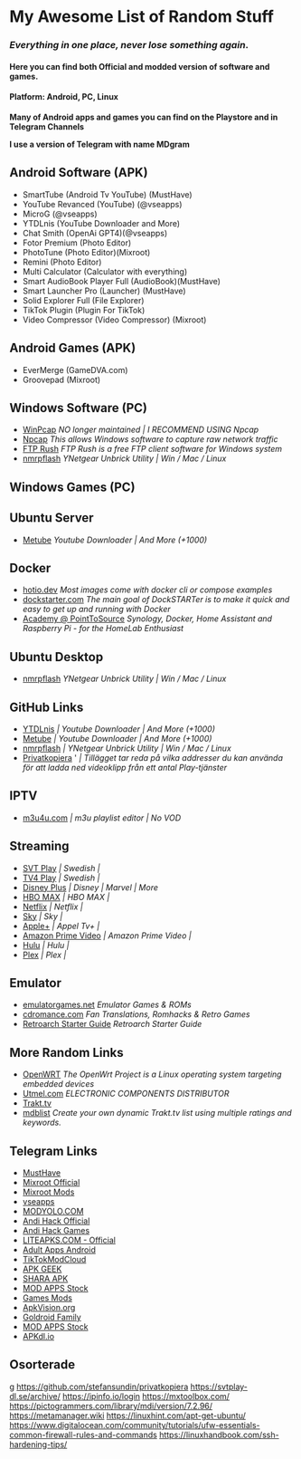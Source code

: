 # My Awesome List of Random Stuff ##

### *Everything in one place, never lose something again*.

#### Here you can find both Official and modded version of software and games.

#### Platform: Android, PC, Linux

**Many of Android apps and games you can find on the Playstore and in Telegram Channels**

**I use a version of Telegram with name MDgram**
  
## Android Software (APK)
- SmartTube (Android Tv YouTube) (MustHave)
- YouTube Revanced (YouTube) (@vseapps)
- MicroG (@vseapps)
- YTDLnis (YouTube Downloader and More)
- Chat Smith (OpenAi GPT4)(@vseapps)
- Fotor Premium (Photo Editor)
- PhotoTune (Photo Editor)(Mixroot)
- Remini (Photo Editor)
- Multi Calculator (Calculator with everything)
- Smart AudioBook Player Full (AudioBook)(MustHave)
- Smart Launcher Pro (Launcher) (MustHave)
- Solid Explorer Full (File Explorer)
- TikTok Plugin (Plugin For TikTok)
- Video Compressor (Video Compressor) (Mixroot)

## Android Games (APK)
- EverMerge (GameDVA.com)
- Groovepad (Mixroot)

## Windows Software (PC)
- [WinPcap](https://www.winpcap.org/)
   *NO longer maintained | I RECOMMEND USING Npcap*
- [Npcap](https://npcap.com/)
   *This allows Windows software to capture raw network traffic*
- [FTP Rush](https://www.wftpserver.com/)
   *FTP Rush is a free FTP client software for Windows system*
- [nmrpflash](https://github.com/jclehner/nmrpflash)
   *YNetgear Unbrick Utility | Win / Mac / Linux*
  
## Windows Games (PC)

## Ubuntu Server 
- [Metube](https://github.com/alexta69/metube)
  *Youtube Downloader | And More (+1000)*
  
## Docker 
- [hotio.dev](https://hotio.dev/)
  *Most images come with docker cli or compose examples*
- [dockstarter.com](https://dockstarter.com/)
  *The main goal of DockSTARTer is to make it quick and easy to get up and running with Docker*
- [Academy @ PointToSource](https://academy.pointtosource.com/)
  *Synology, Docker, Home Assistant and Raspberry Pi - for the HomeLab Enthusiast*

## Ubuntu Desktop
- [nmrpflash](https://github.com/jclehner/nmrpflash)
  *YNetgear Unbrick Utility | Win / Mac / Linux*
  
## GitHub Links 
- [YTDLnis](https://github.com/deniscerri/ytdlnis)
  *| Youtube Downloader | And More (+1000)*
- [Metube](https://github.com/alexta69/metube)
   *| Youtube Downloader | And More (+1000)*
- [nmrpflash](https://github.com/jclehner/nmrpflash)
   *| YNetgear Unbrick Utility | Win / Mac / Linux*
- [Privatkopiera](https://stefansundin.github.io/privatkopiera/) '
  *| Tillägget tar reda på vilka addresser du kan använda för att ladda ned videoklipp från ett antal Play-tjänster*
  
## IPTV 
- [m3u4u.com](https://m3u4u.com/)
  *| m3u playlist editor | No VOD*

## Streaming
- [SVT Play](https://www.svtplay.se)
  *| Swedish |*
- [TV4 Play](https://www.tv4play.se)
  *| Swedish |*
- [Disney Plus](https://www.disneyplus.com)
  *| Disney | Marvel | More*
- [HBO MAX](https://www.hbomax.com)
  *| HBO MAX |*
- [Netflix](https://www.netflix.com)
  *| Netflix |*
- [Sky](https://www.sky.com/)
  *| Sky |*
- [Apple+](https://www.apple.com/apple-tv-plus/)
  *| Appel Tv+ |*
- [Amazon Prime Video](https://www.primevideo.com)
  *| Amazon Prime Video |*
- [Hulu](https://www.hulu.com)
  *| Hulu |*
- [Plex](https://www.plex.tv)
  *| Plex |*
  
## Emulator
- [emulatorgames.net](https://www.emulatorgames.net/)
   *Emulator Games & ROMs*
- [cdromance.com](https://cdromance.com/)
   *Fan Translations, Romhacks & Retro Games*
- [Retroarch Starter Guide](https://retrogamecorps.com/2022/02/28/retroarch-starter-guide/)
   *Retroarch Starter Guide*
  
## More Random Links
- [OpenWRT](https://openwrt.org/)
   *The OpenWrt Project is a Linux operating system targeting embedded devices*
- [Utmel.com](https://www.utmel.com/)
  *ELECTRONIC COMPONENTS DISTRIBUTOR*
- [Trakt.tv](https://www.trakt.tv)
- [mdblist](https://mdblist.com)
  *Create your own dynamic Trakt.tv list using multiple ratings and keywords.*

## Telegram Links
- [MustHave](https://t.me/Alexey070315)
- [Mixroot Official](https://t.me/mixroot_Official)
- [Mixroot Mods](https://t.me/Mixrootmods)
- [vseapps](https://t.me/vseapps)
- [MODYOLO.COM](https://t.me/modyolo_official)
- [Andi Hack Official](https://t.me/andihack_mods)
- [Andi Hack Games](https://t.me/Android_hacked_games)
- [LITEAPKS.COM - Official](https://t.me/liteapks)
- [Adult Apps Android](https://t.me/Adult_Apps_Android_Hacked_Games)
- [TikTokModCloud](https://t.me/TikTokModCloud)
- [APK GEEK](https://t.me/ApkGeek)
- [SHARA APK](https://t.me/SharaAPK)
- [MOD APPS Stock](https://t.me/MOD_APPS_Stock)
- [Games Mods](https://t.me/All_GamesMods)
- [ApkVision.org](https://t.me/apkvision)
- [Goldroid Family](https://t.me/apkmodyfamily)
- [MOD APPS Stock](https://t.me/MOD_APPS_Stock)
- [APKdl.io](https://t.me/apkdl_mod_io)

## Osorterade



g
https://github.com/stefansundin/privatkopiera
https://svtplay-dl.se/archive/
https://ipinfo.io/login
https://mxtoolbox.com/
https://pictogrammers.com/library/mdi/version/7.2.96/
https://metamanager.wiki
https://linuxhint.com/apt-get-ubuntu/
https://www.digitalocean.com/community/tutorials/ufw-essentials-common-firewall-rules-and-commands
https://linuxhandbook.com/ssh-hardening-tips/





